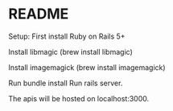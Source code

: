 # README

Setup:
First install Ruby on Rails 5+

Install libmagic (brew install libmagic)

Install imagemagick (brew install imagemagick)

Run bundle install
Run rails server.

The apis will be hosted on localhost:3000.